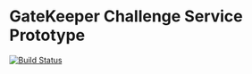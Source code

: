 # GateKeeper Challenge Service Prototype
[![Build Status](https://travis-ci.org/GateKeeperApp/challenge-service.svg?branch=master)](https://travis-ci.org/GateKeeperApp/challenge-service)
